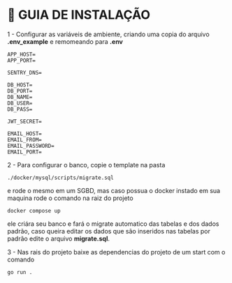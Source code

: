 # :runner: GUIA DE INSTALAÇÃO


1 - Configurar as variáveis de ambiente, criando uma copia 
do arquivo **.env_example** e remomeando para **.env**

````
APP_HOST=
APP_PORT=

SENTRY_DNS=

DB_HOST=
DB_PORT=
DB_NAME=
DB_USER=
DB_PASS=

JWT_SECRET=

EMAIL_HOST=
EMAIL_FROM=
EMAIL_PASSWORD=
EMAIL_PORT=
````

2 - Para configurar o banco, copie o template na pasta
````
./docker/mysql/scripts/migrate.sql
````
e rode o mesmo em um SGBD, mas caso possua o docker instado
em sua maquina rode o comando na raiz do projeto
````
docker compose up
````
ele criára seu banco e fará o migrate automatico das tabelas e
dos dados padrão, caso queira editar os dados que são inseridos
nas tabelas por padrão edite o arquivo **migrate.sql**.

3 - Nas rais do projeto baixe as dependencias do projeto de um start com o comando

````
go run .
````

